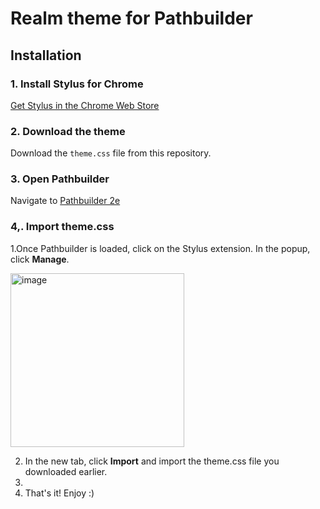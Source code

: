 # Realm theme for Pathbuilder


## Installation

### 1. Install Stylus for Chrome
[Get Stylus in the Chrome Web Store](https://chromewebstore.google.com/detail/stylus/clngdbkpkpeebahjckkjfobafhncgmne)

### 2. Download the theme
Download the `theme.css` file from this repository.
### 3. Open Pathbuilder
Navigate to [Pathbuilder 2e](https://pathbuilder2e.com)
### 4,. Import theme.css

1.Once Pathbuilder is loaded, click on the Stylus extension. In the popup, click **Manage**.

<img width="278" alt="image" src="https://github.com/mattermill/realm-pathbuilder/assets/1434408/4e5300a2-2643-4fc3-ae35-396958d94b32">

2. In the new tab, click **Import** and import the theme.css file you downloaded earlier.
3. 
4. That's it! Enjoy :)

